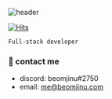 ![header](https://capsule-render.vercel.app/api?type=transparent&color=99ddff&height=300&section=header&text=Jin&fontSize=90&fontColor=0000ED)

[![Hits](https://hits.seeyoufarm.com/api/count/incr/badge.svg?url=https%3A%2F%2Fgithub.com%2Fbeomjinu&count_bg=%230000ED&title_bg=%230000ED&icon=&icon_color=%23E7E7E7&title=hits&edge_flat=false)](https://hits.seeyoufarm.com)

`Full-stack developer`

### 🤙 contact me
- discord: beomjinu#2750
- email: me@beomjinu.com


